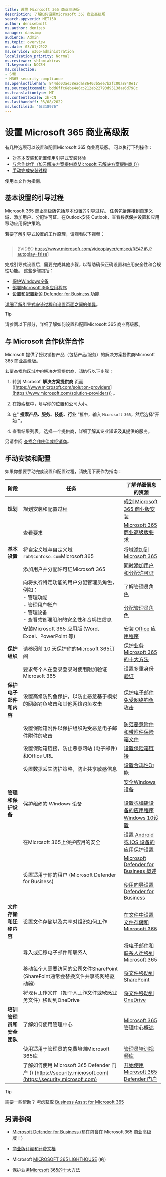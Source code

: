```yaml
---
title: 设置 Microsoft 365 商业高级版
description: 了解如何设置Microsoft 365 商业高级版
search.appverid: MET150
author: denisebmsft
ms.author: deniseb
manager: dansimp
audience: Admin
ms.topic: overview
ms.date: 03/01/2022
ms.service: o365-administration
localization_priority: Normal
ms.reviewer: shlomiakirav
f1.keywords: NOCSH
ms.collection:
- SMB
- M365-security-compliance
ms.openlocfilehash: 844dd03ae38eadaa86403b5ee7b2fc00a8840e17
ms.sourcegitcommit: bdd6ffc6ebe4e6cb212ab22793d9513dae6d798c
ms.translationtype: MT
ms.contentlocale: zh-CN
ms.lasthandoff: 03/08/2022
ms.locfileid: "63318976"
---
```

# <a name="set-up-microsoft-365-business-premium"></a>设置 Microsoft 365 商业高级版

有几种选项可以设置和配置Microsoft 365 商业高级版。 可以执行下列操作：

- [对基本安装和配置使用引导式安装体验](#guided-process-for-basic-setup)
- [与合作伙伴（如云解决方案提供商Microsoft 云解决方案提供商 (）) ](#work-with-a-microsoft-partner)
- [手动完成安装过程](#manual-setup-and-configuration)


使用本文作为指南。

## <a name="guided-process-for-basic-setup"></a>基本设置的引导过程

Microsoft 365 商业高级版包括基本设置的引导过程。 任务包括连接到自定义域、添加用户、分配许可证、在Outlook安装 Outlook、查看数据保护设置和应用移动应用保护策略。 

若要了解引导式设置的工作原理，请观看以下视频： <br/><br/>

> [!VIDEO https://www.microsoft.com/videoplayer/embed/RE471FJ?autoplay=false]

完成引导式设置后，需要完成其他步骤，以帮助确保正确设置和应用安全性和合规性功能。 这些步骤包括：

- [保护Windows设备](m365bp-secure-windows-devices.md)
- [部署Microsoft 365应用程序](../admin/setup/install-applications.md)
- [设置和配置新的 Defender for Business 功能](../security/defender-business/mdb-setup-configuration.md)

[详细了解引导式安装过程和设置页面之间的差异](../admin/setup/o365-setup-wizard-and-setup-page.md)。

> [!TIP]
> 请参阅以下部分，详细了解如何设置和配置Microsoft 365 商业高级版。


## <a name="work-with-a-microsoft-partner"></a>与 Microsoft 合作伙伴合作

Microsoft 提供了授权销售产品（包括产品/服务）的解决方案提供商Microsoft 365 商业高级版。 

若要查找您区域中的解决方案提供商，请执行以下步骤：

1. 转到 Microsoft **解决方案提供商** 页面 ([https://www.microsoft.com/solution-providers](https://www.microsoft.com/solution-providers)) 。
 
2. 在搜索框中，填写你的位置和公司大小。 

3. 在" **搜索产品、服务、技能、行业** "框中，输入 `Microsoft 365`，然后选择"开始 **"**。

4. 查看结果列表。 选择一个提供商，详细了解其专业知识及其提供的服务。

另请参阅 [查找合作伙伴或经销商](../admin/manage/find-your-partner-or-reseller.md)。

## <a name="manual-setup-and-configuration"></a>手动安装和配置

如果你想要手动完成设置和配置过程，请使用下表作为指南：

| 阶段  | 任务  | 了解详细信息的资源  |
|---------|---------|---------|
| **规划**     | 规划安装和配置过程  | [规划 Microsoft 365 商业版安装](../admin/setup/plan-your-setup.md)   |
|  | 查看要求 | [Microsoft 365 商业高级版要求](https://www.microsoft.com/microsoft-365/business/microsoft-365-business-premium?activetab=pivot:overviewtab) |
| **基本设置**     | 将自定义域与自定义域`rob@contoso.com`Microsoft 365 | [将域添加到 Microsoft 365](../admin/setup/add-domain.md) |
|      | 添加用户并分配许可证Microsoft 365      | [同时添加用户和分配许可证](../admin/add-users/add-users.md)        |
|  | 向将执行特定功能的用户分配管理员角色，例如： <br/>- 管理功能<br/>- 管理用户帐户<br/>- 管理设备<br/>- 查看或管理组织的安全性和合规性信息 | [了解管理员角色](../admin/add-users/about-admin-roles.md) <br/><br/> [分配管理员角色](../admin/add-users/assign-admin-roles.md)  |
|  | 安装Microsoft 365 应用版 (Word、Excel、PowerPoint 等)  | [安装 Office 应用程序](../admin/setup/install-applications.md) |
| **保护组织** | 请参阅前 10 天保护你的Microsoft 365订阅 |  [保护业务Microsoft 365的十大方法](../admin/security-and-compliance/secure-your-business-data.md) |
|  | 要求每个人在登录登录时使用附加验证Microsoft 365 | [设置多重身份验证](../admin/security-and-compliance/set-up-multi-factor-authentication.md) | 
| **保护电子邮件和内容** |  设置高级防钓鱼保护，以防止恶意基于模拟的网络钓鱼攻击和其他网络钓鱼攻击 | [保护电子邮件免受网络钓鱼攻击](../admin/security-and-compliance/secure-your-business-data.md) |
|   | 设置保险箱附件以保护组织免受恶意电子邮件附件的攻击 | [防范恶意附件和带附件保险箱文件](../admin/security-and-compliance/secure-your-business-data.md) |
|  | 设置保险箱链接，防止恶意网站 (电子邮件) 和Office URL | [设置保险箱链接](../admin/security-and-compliance/secure-your-business-data.md) |
|  | 设置数据丢失防护策略，防止共享敏感信息 | [设置合规性功能](../admin/security-and-compliance/set-up-compliance.md) |
| **管理和保护设备** | 保护组织的 Windows 设备 | [安全Windows设备](m365bp-secure-windows-devices.md) <br/><br/>[设置或编辑设备的应用程序Windows 10设置](../admin/devices/protection-settings-for-windows-10-devices.md) |
|   | 在Microsoft 365上保护应用的安全 | [设置 Android 或 iOS 设备的应用保护设置](../admin/devices/app-protection-settings-for-android-and-ios.md) |
|  | 设置适用于你的租户 (Microsoft Defender for Business)  | [Microsoft Defender for Business 概述](../security/defender-business/mdb-overview.md)<br/><br/>[使用向导设置 Defender for Business](../security/defender-business/mdb-use-wizard.md) |
| **文件存储和迁移内容** | 设置文件存储以及共享对组织如何工作 | [在文件中设置文件存储和Microsoft 365](../admin/setup/set-up-file-storage-and-sharing.md) |
| | 导入或迁移电子邮件和联系人 | [将电子邮件和联系人迁移到 Microsoft 365](../admin/setup/migrate-email-and-contacts-admin.md) |
|  | 移动每个人需要访问的公司文件SharePoint (SharePoint通常会替换文件共享或网络驱动器)  | [将文件移动到SharePoint](../admin/setup/files-to-sharepoint.md) |
|  | 将现有工作文件（如个人工作文件或敏感业务文件）移动到OneDrive | [将文件移动到OneDrive](../admin/setup/files-to-onedrive.md) |
| **培训管理员和安全团队** | 了解如何使用管理中心 | [Microsoft 365 管理中心概述](../admin/admin-overview/admin-center-overview.md) |
|  | 使用适用于管理员的免费培训Microsoft 365库 | [管理员培训视频库](../admin/admin-video-library.yml)  |
|  | 了解如何使用 Microsoft 365 Defender 门户 () [https://security.microsoft.com](https://security.microsoft.com) | [开始使用 Microsoft 365 Defender 门户](../security/defender-business/mdb-get-started.md) |

> [!TIP]
> 需要一些帮助？ 考虑获取 [Business Assist for Microsoft 365](https://support.microsoft.com/en-us/office/business-assist-for-microsoft-365-37deb8fe-61cc-4cf9-9ad1-1c8d93475070)

## <a name="see-also"></a>另请参阅

- [Microsoft Defender for Business (](../security/defender-business/mdb-overview.md)现在包含在 Microsoft 365 商业高级版！) 

- [商业版订阅和计费文档](../commerce/index.yml)

- Microsoft [MICROSOFT 365 LIGHTHOUSE](../lighthouse/m365-lighthouse-overview.md) (的) 

- [保护业务Microsoft 365的十大方法](../admin/security-and-compliance/secure-your-business-data.md)
